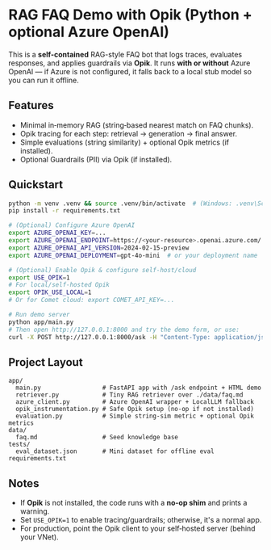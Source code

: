 
# RAG FAQ Demo with Opik (Python + optional Azure OpenAI)

This is a **self‑contained** RAG-style FAQ bot that logs traces, evaluates responses, and applies guardrails via **Opik**.
It runs **with or without** Azure OpenAI — if Azure is not configured, it falls back to a local stub model so you can run it offline.

## Features
- Minimal in‑memory RAG (string‑based nearest match on FAQ chunks).
- Opik tracing for each step: retrieval → generation → final answer.
- Simple evaluations (string similarity) + optional Opik metrics (if installed).
- Optional Guardrails (PII) via Opik (if installed).

## Quickstart

```bash
python -m venv .venv && source .venv/bin/activate  # (Windows: .venv\Scripts\activate)
pip install -r requirements.txt

# (Optional) Configure Azure OpenAI
export AZURE_OPENAI_KEY=...
export AZURE_OPENAI_ENDPOINT=https://<your-resource>.openai.azure.com/
export AZURE_OPENAI_API_VERSION=2024-02-15-preview
export AZURE_OPENAI_DEPLOYMENT=gpt-4o-mini  # or your deployment name

# (Optional) Enable Opik & configure self-host/cloud
export USE_OPIK=1
# For local/self-hosted Opik
export OPIK_USE_LOCAL=1
# Or for Comet cloud: export COMET_API_KEY=...

# Run demo server
python app/main.py
# Then open http://127.0.0.1:8000 and try the demo form, or use:
curl -X POST http://127.0.0.1:8000/ask -H "Content-Type: application/json" -d '{"question":"What is refund policy?"}'
```

## Project Layout
```
app/
  main.py                 # FastAPI app with /ask endpoint + HTML demo
  retriever.py            # Tiny RAG retriever over ./data/faq.md
  azure_client.py         # Azure OpenAI wrapper + LocalLLM fallback
  opik_instrumentation.py # Safe Opik setup (no-op if not installed)
  evaluation.py           # Simple string-sim metric + optional Opik metrics
data/
  faq.md                  # Seed knowledge base
tests/
  eval_dataset.json       # Mini dataset for offline eval
requirements.txt
```

## Notes
- If **Opik** is not installed, the code runs with a **no-op shim** and prints a warning.
- Set `USE_OPIK=1` to enable tracing/guardrails; otherwise, it's a normal app.
- For production, point the Opik client to your self‑hosted server (behind your VNet).
